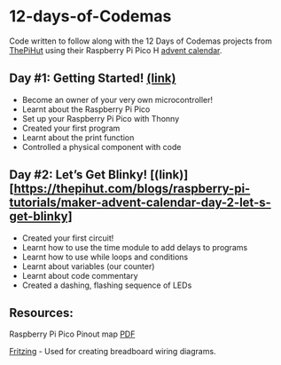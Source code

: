 # 12-days-of-Codemas

Code written to follow along with the 12 Days of Codemas projects from [ThePiHut](https://thepihut.com/pages/maker-advent-2022-guides) using their Raspberry Pi Pico H [advent calendar](https://thepihut.com/products/maker-advent-calendar-includes-raspberry-pi-pico-h).


## Day #1: Getting Started! [(link)](https://thepihut.com/blogs/raspberry-pi-tutorials/maker-advent-calendar-day-1-getting-started)

- Become an owner of your very own microcontroller!
- Learnt about the Raspberry Pi Pico
- Set up your Raspberry Pi Pico with Thonny
- Created your first program
- Learnt about the print function
- Controlled a physical component with code



## Day #2: Let’s Get Blinky! [(link)][https://thepihut.com/blogs/raspberry-pi-tutorials/maker-advent-calendar-day-2-let-s-get-blinky]

- Created your first circuit!
- Learnt how to use the time module to add delays to programs
- Learnt how to use while loops and conditions
- Learnt about variables (our counter)
- Learnt about code commentary
- Created a dashing, flashing sequence of LEDs

## Resources:
Raspberry Pi Pico Pinout map [PDF](https://cdn.shopify.com/s/files/1/0176/3274/files/Pico-R3-A4-Pinout_f22e6644-b3e4-4997-a192-961c55fc8cae.pdf?v=1664490511)

[Fritzing](https://fritzing.org/) - Used for creating breadboard wiring diagrams.
